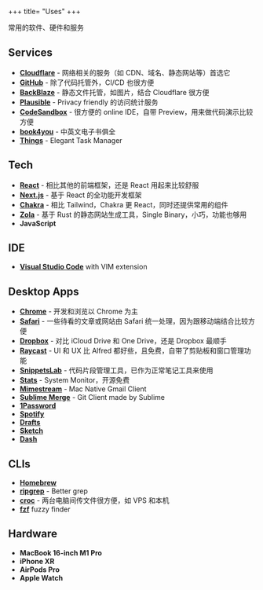 +++
title= "Uses"
+++

常用的软件、硬件和服务

## Services

- **[Cloudflare](https://cloudflare.net/)** - 网络相关的服务（如 CDN、域名、静态网站等）首选它
- **[GitHub](https://github.com/)** - 除了代码托管外，CI/CD 也很方便
- **[BackBlaze](https://backblaze.com)** - 静态文件托管，如图片，结合 Cloudflare 很方便
- **[Plausible](https://plausible.io/)** - Privacy friendly 的访问统计服务
- **[CodeSandbox](https://codesandbox.io/)** - 很方便的 online IDE，自带 Preview，用来做代码演示比较方便
- **[book4you](https://book4you.org/)** - 中英文电子书俱全
- **[Things](https://culturedcode.com/things/)** - Elegant Task Manager

## Tech

- **[React](https://reactjs.org/)** - 相比其他的前端框架，还是 React 用起来比较舒服
- **[Next.js](https://nextjs.org//)** - 基于 React 的全功能开发框架
- **[Chakra](https://chakra-ui.com/)** - 相比 Tailwind，Chakra 更 React，同时还提供常用的组件
- **[Zola](https://getzola.org/)** - 基于 Rust 的静态网站生成工具，Single Binary，小巧，功能也够用
- **JavaScript**

## IDE

- **[Visual Studio Code](https://code.visualstudio.com/)** with VIM extension

## Desktop Apps

- **[Chrome](https://www.google.com/chrome/)** - 开发和浏览以 Chrome 为主
- **[Safari](https://www.apple.com/safari/)** - 一些待看的文章或网站由 Safari 统一处理，因为跟移动端结合比较方便
- **[Dropbox](https://dropbox.com/)** - 对比 iCloud Drive 和 One Drive，还是 Dropbox 最顺手
- **[Raycast](https://www.raycast.com/)** - UI 和 UX 比 Alfred 都好些，且免费，自带了剪贴板和窗口管理功能
- **[SnippetsLab](https://www.renfei.org/snippets-lab/)** - 代码片段管理工具，已作为正常笔记工具来使用
- **[Stats](https://github.com/exelban/stats)** - System Monitor，开源免费
- **[Mimestream](https://mimestream.com/)** - Mac Native Gmail Client
- **[Sublime Merge](https://www.sublimemerge.com/)** - Git Client made by Sublime
- **[1Password](https://1password.com/)**
- **[Spotify](https://www.spotify.com/)**
- **[Drafts](https://getdrafts.com/)**
- **[Sketch](https://www.sketch.com/)**
- **[Dash](https://kapeli.com/dash)**

## CLIs

- **[Homebrew](https://brew.sh/)**
- **[ripgrep](https://github.com/BurntSushi/ripgrep)** - Better grep
- **[croc](https://github.com/schollz/croc)** - 两台电脑间传文件很方便，如 VPS 和本机
- **[fzf](https://github.com/junegunn/fzf)** fuzzy finder

## Hardware

- **MacBook 16-inch M1 Pro**
- **iPhone XR**
- **AirPods Pro**
- **Apple Watch**
